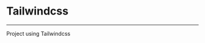 # Tailwindcss
---------------------------------------------------------------------------------------------------------
Project using Tailwindcss
